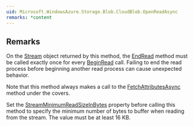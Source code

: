 ```yaml
---  
uid: Microsoft.WindowsAzure.Storage.Blob.CloudBlob.OpenReadAsync  
remarks: *content  
---  
```

  
## Remarks  
 On the [Stream](assetId:///T:System.IO.Stream?qualifyHint=False&autoUpgrade=True) object returned by this method, the [EndRead](assetId:///M:System.IO.Stream.EndRead(System.IAsyncResult)?qualifyHint=False&autoUpgrade=True) method must be called exactly once for every [BeginRead](assetId:///M:System.IO.Stream.BeginRead(System.Byte[],System.Int32,System.Int32,System.AsyncCallback,System.Object)?qualifyHint=False&autoUpgrade=True) call.              Failing to end the read process before beginning another read process can cause unexpected behavior.  
  
 Note that this method always makes a call to the [FetchAttributesAsync](assetId:///M:Microsoft.WindowsAzure.Storage.Blob.CloudBlob.FetchAttributesAsync(Microsoft.WindowsAzure.Storage.AccessCondition,Microsoft.WindowsAzure.Storage.Blob.BlobRequestOptions,Microsoft.WindowsAzure.Storage.OperationContext,System.Threading.CancellationToken)?qualifyHint=False&autoUpgrade=True) method under the covers.  
  
 Set the [StreamMinimumReadSizeInBytes](assetId:///P:Microsoft.WindowsAzure.Storage.Blob.CloudBlob.StreamMinimumReadSizeInBytes?qualifyHint=False&autoUpgrade=True) property before calling this method to specify the minimum             number of bytes to buffer when reading from the stream. The value must be at least 16 KB.